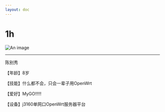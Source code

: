 ```yaml
---
layout: doc
---
```

# 1h
![An image](http://q1.qlogo.cn/g?b=qq&nk=1206940967&s=160)
_________________
陈别秀

【年龄】8岁

【技能】什么都不会，只会一辈子用OpenWrt

【爱好】MyGO!!!!!

【设备】j3160单网口OpenWrt服务器平台